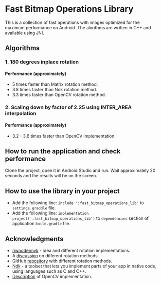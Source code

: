 # Fast Bitmap Operations Library
This is a collection of fast operations with images optimized for the maximum performance on Android.
The alorithms are written in C++ and available using JNI.


## Algorithms
### 1. 180 degrees inplace rotation

#### Performance (approximately)
* 5 times faster than Matrix rotation method.
* 3.8 times faster than Ndk rotation method.
* 3.3 times faster than OpenCV rotation method.

### 2. Scaling down by factor of 2.25 using INTER_AREA interpolation
#### Performance (approximately)
* 3.2 - 3.6 times faster than OpenCV implementation


## How to run the application and check performance
Clone the project, open it in Android Studio and run.
Wait approximately 20 seconds and the results will be on the screen.

## How to use the library in your project
* Add the following line: `include ':fast_bitmap_operations_lib'` to `settings.graddle` file.
* Add the following line: `implementation project(':fast_bitmap_operations_lib')` to `dependencies` section of application `build.gradle` file.

## Acknowledgments
* [riwnodennyk](https://stackoverflow.com/users/986216/riwnodennyk "riwnodennyk") - idea and different rotation implementations.
* A [discussion](https://stackoverflow.com/a/29734593/1707617) on different rotation methods.
* GitHub [repository](https://github.com/riwnodennyk/ImageRotation) with different rotation methods.
* [Ndk](https://developer.android.com/ndk) - a toolset that lets you implement parts of your app in native code, using languages such as C and C++.
* [Description](https://stackoverflow.com/questions/72251642/super-fast-bitmap-180-degrees-rotation-using-opencv-on-android) of OpenCV implementation.
